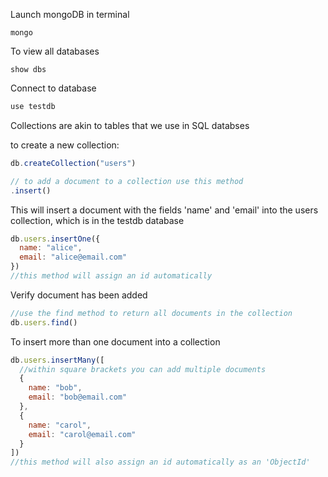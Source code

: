 

Launch mongoDB in terminal
```
mongo
```
To view all databases

```
show dbs
```

Connect to database

```javascript
use testdb
```

Collections are akin to tables that we use in SQL databses

to create a new collection:

```javascript
db.createCollection("users")
```

 
```javascript
// to add a document to a collection use this method
.insert()
```
This will insert a document with the fields 'name' and 'email' into the users collection, which is in the testdb database

```javascript
db.users.insertOne({
  name: "alice",
  email: "alice@email.com"
})
//this method will assign an id automatically
```
Verify  document has been added

```javascript
//use the find method to return all documents in the collection
db.users.find()
```
To insert more than one document into a collection

```javascript
db.users.insertMany([
  //within square brackets you can add multiple documents 
  {
    name: "bob",
    email: "bob@email.com"
  },
  {
    name: "carol",
    email: "carol@email.com"
  }
])
//this method will also assign an id automatically as an 'ObjectId'

```
